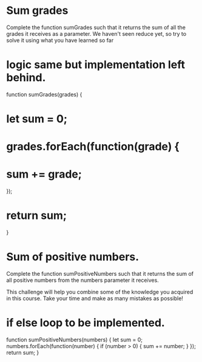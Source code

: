 
# Sum grades
Complete the function sumGrades such that it returns the sum of all the grades it receives as a parameter. We haven't seen reduce yet, so try to solve it using what you have learned so far

# logic same but implementation left behind.

<!-- function sumGrades(grades) {
  return grades.reduce((acc, curr) => acc + curr, 0);
} -->

function sumGrades(grades) {
# let sum = 0;    
# grades.forEach(function(grade) {
# sum += grade;
});
# return sum;
}

# Sum of positive numbers.
Complete the function sumPositiveNumbers such that it returns the sum of all positive numbers from the numbers parameter it receives.

This challenge will help you combine some of the knowledge you acquired in this course. Take your time and make as many mistakes as possible!

# if else loop to be implemented.

function sumPositiveNumbers(numbers) {
  let sum = 0;
  numbers.forEach(function(number) {
    if (number > 0) {
      sum += number;
    }
  });
  return sum;
}

